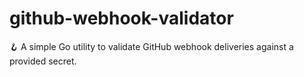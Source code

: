 # github-webhook-validator
🪝 A simple Go utility to validate GitHub webhook deliveries against a provided secret.

